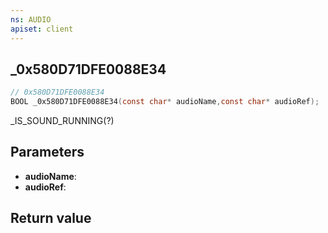 ```yaml
---
ns: AUDIO
apiset: client
---
```

## _0x580D71DFE0088E34

```c
// 0x580D71DFE0088E34
BOOL _0x580D71DFE0088E34(const char* audioName,const char* audioRef);
```

_IS_SOUND_RUNNING(?)

## Parameters
* **audioName**:
* **audioRef**:

## Return value

